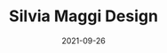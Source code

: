 ---
title: 'Silvia Maggi Design'
date: '2021-09-26'
last_modified_at: '2022-01-12 16:51:40'
year: "2021"
type: "web design"
skillset: 
 - jekyll
 - sass
 - postCSS
 - netlify
 - node
 - bootstrap 5
 - git
description: "Silvia Maggi is a UX designer striving to create meaningful digital experiences."
excerpt: false
summary: 'Silvia Maggi is a UX designer striving to create meaningful digital experiences. As her main focus is on <strong>accessibility, usability and sustainability</strong>, my input on adopting Jekyll and optimizing through Node modules such as purgeCSS ensured great results.'
featimage: true
featimage-url: '/assets/images/silvia-maggi-design.jpg'
featimage-height: '765'
performance: true
googlescore: '100'
speedindex: '0.7 seconds'
pageweight: '407 kb'
site-is-live: true
live-url: 'https://silviamaggidesign.com'
permalink: '/work/web-design/silvia-maggi-design/'
---